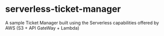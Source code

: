 # serverless-ticket-manager
A sample Ticket Manager built using the Serverless capabilities offered by AWS (S3 + API GateWay + Lambda)
